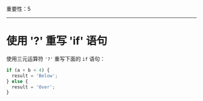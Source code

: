 重要性：5

---

# 使用 '?' 重写 'if' 语句

使用三元运算符 `'?'` 重写下面的 `if` 语句：

```js
if (a + b < 4) {
  result = 'Below';
} else {
  result = 'Over';
}
```

